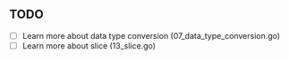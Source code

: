 ## TODO
- [ ] Learn more about data type conversion (07_data_type_conversion.go)
- [ ] Learn more about slice (13_slice.go)
